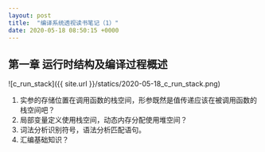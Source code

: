 ```yaml
---
layout: post
title:  "编译系统透视读书笔记（1）"
date: 2020-05-18 08:50:15 +0000   
---
```


第一章 运行时结构及编译过程概述
------

![c_run_stack]({{ site.url }}/statics/2020-05-18_c_run_stack.png)

1. 实参的存储位置在调用函数的栈空间，形参既然是值传递应该在被调用函数的栈空间吧？
2. 局部变量定义使用栈空间，动态内存分配使用堆空间？
3. 词法分析识别符号，语法分析匹配语句。
4. 汇编基础知识？
